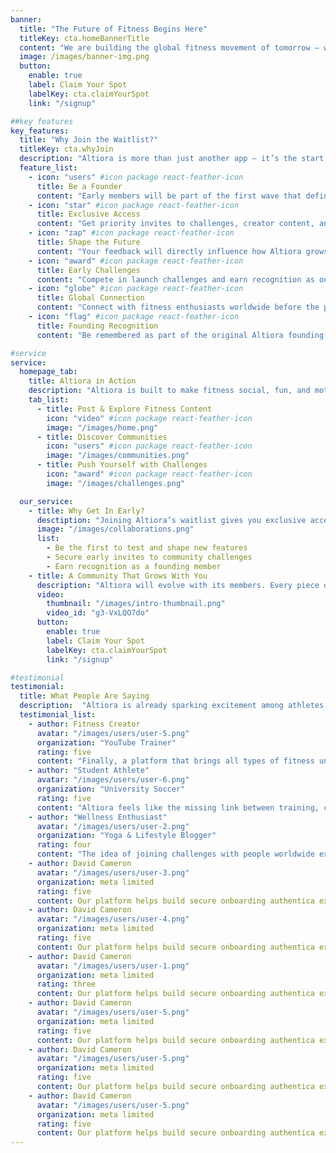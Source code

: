```yaml
---
banner:
  title: "The Future of Fitness Begins Here"
  titleKey: cta.homeBannerTitle
  content: "We are building the global fitness movement of tomorrow — where every workout, every game, and every journey connects into one<br>Those who join now are not just users — they are founders of the community that will define the future"
  image: /images/banner-img.png
  button:
    enable: true
    label: Claim Your Spot
    labelKey: cta.claimYourSpot
    link: "/signup"

##key features
key_features:
  title: "Why Join the Waitlist?"
  titleKey: cta.whyJoin
  description: "Altiora is more than just another app — it’s the start of a movement<br> Join early and be part of shaping the future of fitness"
  feature_list:
    - icon: "users" #icon package react-feather-icon
      title: Be a Founder
      content: "Early members will be part of the first wave that defines Altiora’s community"
    - icon: "star" #icon package react-feather-icon
      title: Exclusive Access
      content: "Get priority invites to challenges, creator content, and early feature drops"
    - icon: "zap" #icon package react-feather-icon
      title: Shape the Future
      content: "Your feedback will directly influence how Altiora grows"
    - icon: "award" #icon package react-feather-icon
      title: Early Challenges
      content: "Compete in launch challenges and earn recognition as one of the first movers"
    - icon: "globe" #icon package react-feather-icon
      title: Global Connection
      content: "Connect with fitness enthusiasts worldwide before the platform opens to everyone"
    - icon: "flag" #icon package react-feather-icon
      title: Founding Recognition
      content: "Be remembered as part of the original Altiora founding community"

#service
service:
  homepage_tab:
    title: Altiora in Action
    description: "Altiora is built to make fitness social, fun, and motivating. Here’s a glimpse into the core experiences you’ll unlock once you join"
    tab_list:
      - title: Post & Explore Fitness Content
        icon: "video" #icon package react-feather-icon
        image: "/images/home.png"
      - title: Discover Communities
        icon: "users" #icon package react-feather-icon
        image: "/images/communities.png"
      - title: Push Yourself with Challenges
        icon: "award" #icon package react-feather-icon
        image: "/images/challenges.png"

  our_service:
    - title: Why Get In Early?
      desctiption: "Joining Altiora’s waitlist gives you exclusive access to experiences others won’t see until much later"
      image: "/images/collaborations.png"
      list:
        - Be the first to test and shape new features
        - Secure early invites to community challenges
        - Earn recognition as a founding member
    - title: A Community That Grows With You
      description: "Altiora will evolve with its members. Every piece of feedback, every workout shared, and every challenge joined helps define the future"
      video:
        thumbnail: "/images/intro-thumbnail.png"
        video_id: "g3-VxLQO7do"
      button:
        enable: true
        label: Claim Your Spot
        labelKey: cta.claimYourSpot
        link: "/signup"

#testimonial
testimonial:
  title: What People Are Saying
  description:  "Altiora is already sparking excitement among athletes, creators, and fitness enthusiasts worldwide. Here’s what early supporters are sharing about the movement"
  testimonial_list:
    - author: Fitness Creator
      avatar: "/images/users/user-5.png"
      organization: "YouTube Trainer"
      rating: five
      content: "Finally, a platform that brings all types of fitness under one roof. Can’t wait to share my workouts here"
    - author: "Student Athlete"
      avatar: "/images/users/user-6.png"
      organization: "University Soccer"
      rating: five
      content: "Altiora feels like the missing link between training, community, and motivation"
    - author: "Wellness Enthusiast"
      avatar: "/images/users/user-2.png"
      organization: "Yoga & Lifestyle Blogger"
      rating: four
      content: "The idea of joining challenges with people worldwide excites me. I’m ready for launch!"
    - author: David Cameron
      avatar: "/images/users/user-3.png"
      organization: meta limited
      rating: five
      content: Our platform helps build secure onboarding authentica experiences & engage your users. We build .
    - author: David Cameron
      avatar: "/images/users/user-4.png"
      organization: meta limited
      rating: five
      content: Our platform helps build secure onboarding authentica experiences & engage your users. We build .
    - author: David Cameron
      avatar: "/images/users/user-1.png"
      organization: meta limited
      rating: three
      content: Our platform helps build secure onboarding authentica experiences & engage your users. We build .
    - author: David Cameron
      avatar: "/images/users/user-5.png"
      organization: meta limited
      rating: five
      content: Our platform helps build secure onboarding authentica experiences & engage your users. We build .
    - author: David Cameron
      avatar: "/images/users/user-5.png"
      organization: meta limited
      rating: five
      content: Our platform helps build secure onboarding authentica experiences & engage your users. We build .
    - author: David Cameron
      avatar: "/images/users/user-5.png"
      organization: meta limited
      rating: five
      content: Our platform helps build secure onboarding authentica experiences & engage your users. We build .
---
```

